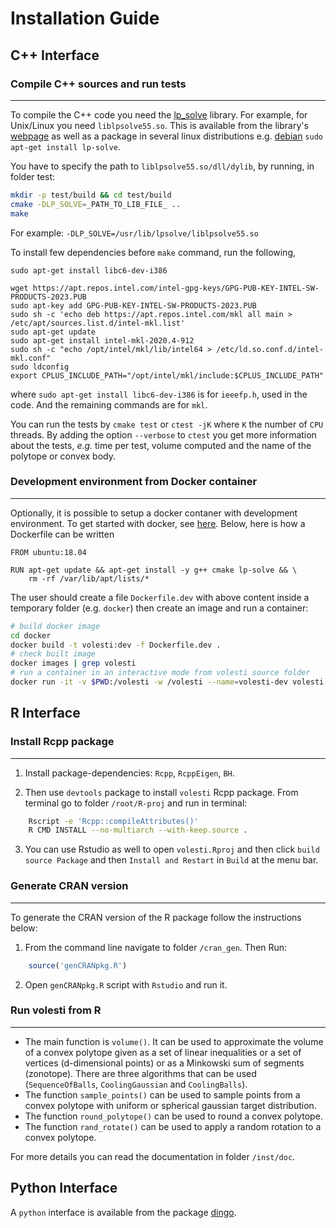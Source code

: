 Installation Guide
==================

## C++ Interface

### Compile C++ sources and run tests
---

To compile the C++ code you need the [lp_solve](http://lpsolve.sourceforge.net/5.5/) library. For example, for Unix/Linux you need `liblpsolve55.so`. This is available from the library's [webpage](http://lpsolve.sourceforge.net/5.5/) as well as a package in several linux distributions e.g. [debian](https://packages.debian.org/stretch/liblpsolve55-dev) `sudo apt-get install lp-solve`.

You have to specify the path to `liblpsolve55.so/dll/dylib`, by running, in folder test:

```bash
mkdir -p test/build && cd test/build
cmake -DLP_SOLVE=_PATH_TO_LIB_FILE_ ..
make
```
For example:  `-DLP_SOLVE=/usr/lib/lpsolve/liblpsolve55.so`

To install few dependencies before `make` command, run the following,

    sudo apt-get install libc6-dev-i386
    
    wget https://apt.repos.intel.com/intel-gpg-keys/GPG-PUB-KEY-INTEL-SW-PRODUCTS-2023.PUB
    sudo apt-key add GPG-PUB-KEY-INTEL-SW-PRODUCTS-2023.PUB
    sudo sh -c 'echo deb https://apt.repos.intel.com/mkl all main > /etc/apt/sources.list.d/intel-mkl.list'
    sudo apt-get update
    sudo apt-get install intel-mkl-2020.4-912
    sudo sh -c "echo /opt/intel/mkl/lib/intel64 > /etc/ld.so.conf.d/intel-mkl.conf"
    sudo ldconfig
    export CPLUS_INCLUDE_PATH="/opt/intel/mkl/include:$CPLUS_INCLUDE_PATH"

where `sudo apt-get install libc6-dev-i386` is for `ieeefp.h`, used in the code. And the remaining commands are for `mkl`.

You can run the tests by `cmake test` or `ctest -jK` where `K` the number of `CPU` threads. By adding the option `--verbose` to `ctest` you get more information about the tests, *e.g.* time per test, volume computed and the name of the polytope or convex body.

### Development environment from Docker container
---
Optionally, it is possible to setup a docker contaner with development environment. To get started with docker, see
[here](https://docs.docker.com/get-started/). Below, here is how a Dockerfile can be written
```
FROM ubuntu:18.04

RUN apt-get update && apt-get install -y g++ cmake lp-solve && \
    rm -rf /var/lib/apt/lists/*
```

The user should create a file `Dockerfile.dev` with above content inside a temporary folder (e.g. `docker`) then create an image and run a container:

```bash
# build docker image
cd docker
docker build -t volesti:dev -f Dockerfile.dev .
# check built image
docker images | grep volesti
# run a container in an interactive mode from volesti source folder
docker run -it -v $PWD:/volesti -w /volesti --name=volesti-dev volesti:dev /bin/bash
```

## R Interface

### Install Rcpp package
---

1. Install package-dependencies: ``Rcpp``, ``RcppEigen``, ``BH``.

2. Then use ``devtools`` package to install ``volesti`` Rcpp package. From terminal go to folder ``/root/R-proj`` and run in terminal:

```bash
    Rscript -e 'Rcpp::compileAttributes()'
    R CMD INSTALL --no-multiarch --with-keep.source .
```

3. You can use Rstudio as well to open ``volesti.Rproj`` and then click `build source Package` and then `Install and Restart` in `Build` at the menu bar.

### Generate CRAN version
---

To generate the CRAN version of the R package follow the instructions below:

1. From the command line navigate to folder ``/cran_gen``. Then Run:

```r
    source('genCRANpkg.R')
```

2. Open ``genCRANpkg.R`` script with `Rstudio` and run it.

### Run volesti from R
---

* The main function is ``volume()``. It can be used to approximate the volume of a convex polytope given as a set of linear inequalities or a set of vertices (d-dimensional points) or as a Minkowski sum of segments (zonotope). There are three algorithms that can be used (``SequenceOfBalls``, ``CoolingGaussian`` and ``CoolingBalls``).
* The function ``sample_points()`` can be used to sample points from a convex polytope with uniform or spherical gaussian target distribution.
* The function ``round_polytope()`` can be used to round a convex polytope.
* The function ``rand_rotate()`` can be used to apply a random rotation to a convex polytope.

For more details you can read the documentation in folder ``/inst/doc``.


## Python Interface

A ``python`` interface is available from the package [dingo](https://github.com/GeomScale/dingo).


